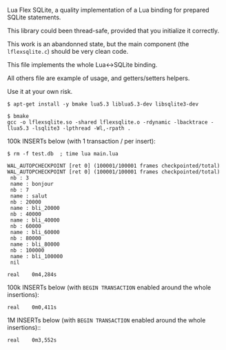 Lua Flex SQLite, a quality implementation of a Lua binding for prepared SQLite statements.

This library could been thread-safe, provided that you initialize it correctly.

This work is an abandonned state, but the main component (the `lflexsqlite.c`) should be very clean code.

This file implements the whole Lua<->SQLite binding.

All others file are example of usage, and getters/setters helpers.

Use it at your own risk.

```
$ apt-get install -y bmake lua5.3 liblua5.3-dev libsqlite3-dev
```

```
$ bmake
gcc -o lflexsqlite.so -shared lflexsqlite.o -rdynamic -lbacktrace -llua5.3 -lsqlite3 -lpthread -Wl,-rpath .
```

100k INSERTs below (with 1 transaction / per insert):
```
$ rm -f test.db  ; time lua main.lua

WAL_AUTOPCHECKPOINT [ret 0] (100001/100001 frames checkpointed/total)
WAL_AUTOPCHECKPOINT [ret 0] (100001/100001 frames checkpointed/total)
 nb : 3
 name : bonjour
 nb : 7
 name : salut
 nb : 20000
 name : bli_20000
 nb : 40000
 name : bli_40000
 nb : 60000
 name : bli_60000
 nb : 80000
 name : bli_80000
 nb : 100000
 name : bli_100000
 nil

real	0m4,284s
```

100k INSERTs below (with `BEGIN TRANSACTION` enabled around the whole insertions):
```
real	0m0,411s
```

1M INSERTs below (with `BEGIN TRANSACTION` enabled around the whole insertions)::
```
real	0m3,552s
```
